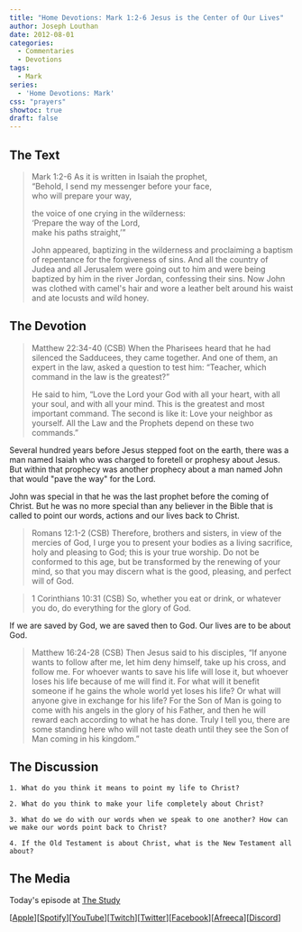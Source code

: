 ```yaml
---
title: "Home Devotions: Mark 1:2-6 Jesus is the Center of Our Lives"
author: Joseph Louthan
date: 2012-08-01
categories:
  - Commentaries
  - Devotions
tags:
  - Mark
series:
  - 'Home Devotions: Mark'
css: "prayers"
showtoc: true
draft: false
---
```


## The Text

>Mark 1:2-6 As it is written in Isaiah the prophet,  
>“Behold, I send my messenger before your face,  
>who will prepare your way,  
>
>the voice of one crying in the wilderness:  
>‘Prepare the way of the Lord,  
>make his paths straight,’”
>
>John appeared, baptizing in the wilderness and proclaiming a baptism of repentance for the forgiveness of sins. And all the country of Judea and all Jerusalem were going out to him and were being baptized by him in the river Jordan, confessing their sins. Now John was clothed with camel's hair and wore a leather belt around his waist and ate locusts and wild honey.

## The Devotion

>Matthew 22:34-40 (CSB) When the Pharisees heard that he had silenced the Sadducees, they came together. And one of them, an expert in the law, asked a question to test him: “Teacher, which command in the law is the greatest?”
>
>He said to him, “Love the Lord your God with all your heart, with all your soul, and with all your mind. This is the greatest and most important command. The second is like it: Love your neighbor as yourself. All the Law and the Prophets depend on these two commands.”

Several hundred years before Jesus stepped foot on the earth, there was a man named Isaiah who was charged to foretell or prophesy about Jesus. But within that prophecy was another prophecy about a man named John that would "pave the way" for the Lord.

John was special in that he was the last prophet before the coming of Christ. But he was no more special than any believer in the Bible that is called to point our words, actions and our lives back to Christ.

>Romans 12:1-2 (CSB) Therefore, brothers and sisters, in view of the mercies of God, I urge you to present your bodies as a living sacrifice, holy and pleasing to God; this is your true worship. Do not be conformed to this age, but be transformed by the renewing of your mind, so that you may discern what is the good, pleasing, and perfect will of God.

>1 Corinthians 10:31 (CSB) So, whether you eat or drink, or whatever you do, do everything for the glory of God.

If we are saved by God, we are saved then to God. Our lives are to be about God.

>Matthew 16:24-28 (CSB) Then Jesus said to his disciples, “If anyone wants to follow after me, let him deny himself, take up his cross, and follow me. For whoever wants to save his life will lose it, but whoever loses his life because of me will find it. For what will it benefit someone if he gains the whole world yet loses his life? Or what will anyone give in exchange for his life? For the Son of Man is going to come with his angels in the glory of his Father, and then he will reward each according to what he has done. Truly I tell you, there are some standing here who will not taste death until they see the Son of Man coming in his kingdom.”

## The Discussion

```text
1. What do you think it means to point my life to Christ?

2. What do you think to make your life completely about Christ?

3. What do we do with our words when we speak to one another? How can we make our words point back to Christ?

4. If the Old Testament is about Christ, what is the New Testament all about?
```

<div style="page-break-after: always;"></div>

## The Media

Today's episode at [The Study](http://study.theologic.us/podcast/home-devotions-mark-12-6-jesus-is-the-center-of-our-lives/)

\[[Apple](https://podcasts.apple.com/us/podcast/the-study/id1557102127)\]\[[Spotify](https://open.spotify.com/show/0Xs5qsNvWePyRqcmtOTPkR)\]\[[YouTube](http://youtube.theologic.us)\]\[[Twitch](http://twitch.theologic.us)\]\[[Twitter](https://twitter.com/theologic_us)\]\[[Facebook](https://www.facebook.com/groups/462231051477464)\]\[[Afreeca](https://bj.afreecatv.com/theologicus)\]\[[Discord](http://discord.theologic.us)\]
